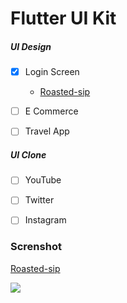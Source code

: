 # Flutter UI Kit

##### UI Design

- [x] Login Screen
  - [Roasted-sip](https://github.com/champ96k/Flutter-UI-Kit/tree/master/lib/Login/Roasted)
  
- [ ] E Commerce
- [ ] Travel App



##### UI Clone

- [ ] YouTube
- [ ] Twitter
- [ ] Instagram





### Screnshot

[Roasted-sip](https://github.com/champ96k/Flutter-UI-Kit/tree/master/lib/Login/Roasted)

![](https://i.imgur.com/HroN91j.jpg)




